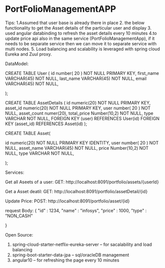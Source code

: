 # PortFolioManagementAPP
Tips:
1.Assumed that user base is already there in place
2. the below functionality to get the Asset details of the particular user and display
3. used angular databinding to refresh the asset details every 10 minutes
4.to update price api also in the same service (PortFolioManagementApp), if it needs to be separate service then we can move it to separate service with multi nodes.
5. Load balancing and scalability is leveraged with spring cloud Eureka and Zuul proxy.



DataModel:
 
CREATE TABLE User (
  id number( 20 ) NOT NULL PRIMARY KEY,
  first_name    VARCHAR(45) NOT NULL,
  last_name    VARCHAR(45) NOT NULL,
  email    VARCHAR(45) NOT NULL,
  
);

CREATE TABLE AssetDetails (
  id numeric(20) NOT NULL PRIMARY KEY,
  asset_id  numeric(20) NOT NULL PRIMARY KEY,
  user number( 20 ) NOT NULL,
  asset_count numer(20),
  total_price Number(10,2) NOT NULL,
  type  VARCHAR  NOT NULL,
  FOREIGN KEY (user) REFERENCES User(id)
  FOREIGN KEY (asset_id) REFERENCES Asset(id)
);

CREATE TABLE Asset(
  
  id  numeric(20) NOT NULL PRIMARY KEY IDENTITY,
  user number( 20 ) NOT NULL,
  asset_name    VARCHAR(45) NOT NULL,
  price Number(10,2) NOT NULL,
  type  VARCHAR  NOT NULL,
  
);



Services:

Get all Aseets of a user:
GET: http://localhost:8091/portfolio/assets/{userId}

Get a Asset deatil:
GET: http://localhost:8091/portfolio/assetDetail/{id}

Update Price:
POST: http://localhost:8091/portfolio/asset/{id}

request Body:
{
 "id" : 1234,
 "name" : "infosys",
 "price" : 1000,
 "type" : "NON_CASH"

}


Open Source:
1.	spring-cloud-starter-netflix-eureka-server – for sacalability and load balancing
2.	spring-boot-starter-data-jpa – sql/oracleDB management
3.	angular10 – for refreshing the page every 10 minutes
